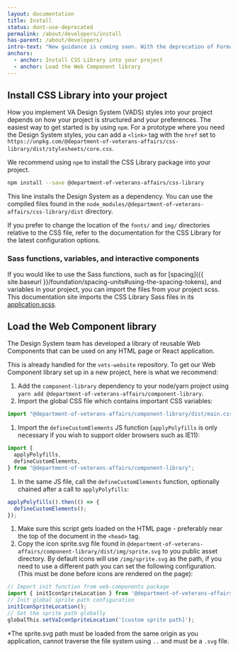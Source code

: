 ```yaml
---
layout: documentation
title: Install
status: dont-use-deprecated
permalink: /about/developers/install
has-parent: /about/developers/
intro-text: "New guidance is coming soon. With the deprecation of Formation and the adoption of CSS Library, the design system team is in the process of creating and providing guidance on using CSS Library across different projects."
anchors:
  - anchor: Install CSS Library into your project
  - anchor: Load the Web Component library
---
```


## Install CSS Library into your project

How you implement VA Design System (VADS) styles into your project depends on how your project is structured and your preferences. The easiest way to get started is by using `npm`. For a prototype where you need the Design System styles, you can add a `<link>` tag with the `href` set to `https://unpkg.com/@department-of-veterans-affairs/css-library/dist/stylesheets/core.css`.

We recommend using `npm` to install the CSS Library package into your project.

```bash
npm install --save @department-of-veterans-affairs/css-library
```

This line installs the Design System as a dependency. You can use the compiled files found in the `node_modules/@department-of-veterans-affairs/css-library/dist` directory.

If you prefer to change the location of the `fonts/` and `img/` directories relative to the CSS file, refer to the documentation for the CSS Library for the latest configuration options.

### Sass functions, variables, and interactive components

If you would like to use the Sass functions, such as for [spacing]({{ site.baseurl }}/foundation/spacing-units#using-the-spacing-tokens), and variables in your project, you can import the files from your project scss. This documentation site imports the CSS Library Sass files in its [application.scss](https://github.com/department-of-veterans-affairs/vets-design-system-documentation/blob/main/src/assets/stylesheets/application.scss#L5).

## Load the Web Component library

The Design System team has developed a library of reusable Web Components that can be used on any HTML page or React application.

This is already handled for the `vets-website` repository. To get our Web Component library set up in a new project, here is what we recommend:

1. Add the `component-library` dependency to your node/yarn project using `yarn add @department-of-veterans-affairs/component-library`.
1. Import the global CSS file which contains important CSS variables:

```js
import "@department-of-veterans-affairs/component-library/dist/main.css";
```

1. Import the `defineCustomElements` JS function (`applyPolyfills` is only necessary if you wish to support older browsers such as IE11):

```js
import {
  applyPolyfills,
  defineCustomElements,
} from "@department-of-veterans-affairs/component-library";
```

1. In the same JS file, call the `defineCustomElements` function, optionally chained after a call to `applyPolyfills`:

```js
applyPolyfills().then(() => {
  defineCustomElements();
});
```

1. Make sure this script gets loaded on the HTML page - preferably near the top of the document in the `<head>` tag.
1. Copy the icon sprite.svg file found in `@department-of-veterans-affairs/component-library/dist/img/sprite.svg` to you public asset directory. By default icons will use `/img/sprite.svg` as the path, if you need to use a different path you can set the following configuration.(This must be done before icons are rendered on the page):

```js
// Import init function from web-components package
import { initIconSpriteLocation } from '@department-of-veterans-affairs/web-components';
// Init global sprite path configuration
initIconSpriteLocation();
// Set the sprite path globally
globalThis.setVaIconSpriteLocation('[custom sprite path]');
```

*The sprite.svg path must be loaded from the same origin as you application, cannot traverse the file system using `..` and must be a `.svg` file.
